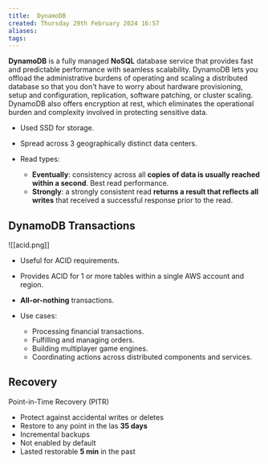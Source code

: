 ```yaml
---
title:  DynamoDB
created: Thursday 29th February 2024 16:57
aliases: 
tags: 
---
```

**DynamoDB** is a fully managed **NoSQL** database service that provides fast and predictable performance with seamless scalability. DynamoDB lets you offload the administrative burdens of operating and scaling a distributed database so that you don't have to worry about hardware provisioning, setup and configuration, replication, software patching, or cluster scaling. DynamoDB also offers encryption at rest, which eliminates the operational burden and complexity involved in protecting sensitive data.

- Used SSD for storage.
- Spread across 3 geographically distinct data centers.

- Read types:
	- **Eventually**: consistency across all **copies of data is usually reached within a second**. Best read performance.
	- **Strongly**: a strongly consistent read **returns a result that reflects all writes** that received a successful response prior to the read.
## DynamoDB Transactions

![[acid.png]]

- Useful for ACID requirements.
- Provides ACID for 1 or more tables within a single AWS account and region.
- **All-or-nothing** transactions.

- Use cases:
	- Processing financial transactions.
	- Fulfilling and managing orders.
	- Building multiplayer game engines.
	- Coordinating actions across distributed components and services.
## Recovery

Point-in-Time Recovery (PITR)

- Protect against accidental writes or deletes
- Restore to any point in the las **35 days**
- Incremental backups
- Not enabled by default
- Lasted restorable **5 min** in the past
